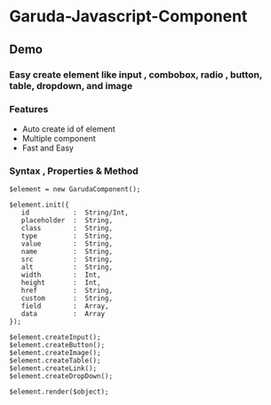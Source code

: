 # Garuda-Javascript-Component


## Demo


### Easy create element like input , combobox, radio , button, table, dropdown, and image


### Features
- Auto create id of element
- Multiple component
- Fast and Easy

### Syntax , Properties & Method
```
$element = new GarudaComponent();

$element.init({
   id 		 	:  String/Int,
   placeholder  :  String,
   class        :  String,
   type         :  String,
   value        :  String,
   name         :  String,
   src          :  String,
   alt          :  String,
   width        :  Int,
   height       :  Int,
   href         :  String,
   custom       :  String,
   field        :  Array,
   data         :  Array
});

$element.createInput();
$element.createButton();
$element.createImage();
$element.createTable();
$element.createLink();
$element.createDropDown();

$element.render($object);
```
